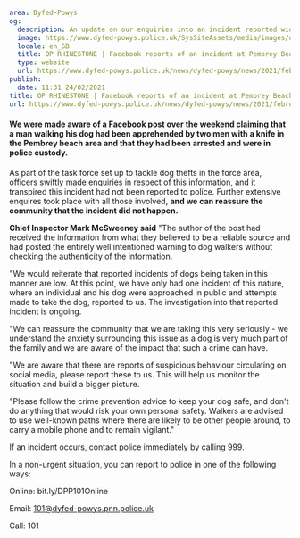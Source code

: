 ```yaml
area: Dyfed-Powys
og:
  description: An update on our enquiries into an incident reported widely on Facebook over the weekend, and our enquiries.
  image: https://www.dyfed-powys.police.uk/SysSiteAssets/media/images/dyfed-powys/news/stock-images-and-logos/op-rhinestone---pembrey.png?crop=(0,12,810,438)&amp;w=600&amp;h=300&amp;scale=both
  locale: en_GB
  title: OP RHINESTONE | Facebook reports of an incident at Pembrey Beach
  type: website
  url: https://www.dyfed-powys.police.uk/news/dyfed-powys/news/2021/february/op-rhinestone--facebook-reports-of-an-incident-at-pembrey-beach/
publish:
  date: 11:31 24/02/2021
title: OP RHINESTONE | Facebook reports of an incident at Pembrey Beach | Dyfed-Powys Police
url: https://www.dyfed-powys.police.uk/news/dyfed-powys/news/2021/february/op-rhinestone--facebook-reports-of-an-incident-at-pembrey-beach/
```

#### We were made aware of a Facebook post over the weekend claiming that a man walking his dog had been apprehended by two men with a knife in the Pembrey beach area and that they had been arrested and were in police custody.

As part of the task force set up to tackle dog thefts in the force area, officers swiftly made enquiries in respect of this information, and it transpired this incident had not been reported to police. Further extensive enquires took place with all those involved, **and we can reassure the community that the incident did not happen.**

**Chief Inspector Mark McSweeney said** "The author of the post had received the information from what they believed to be a reliable source and had posted the entirely well intentioned warning to dog walkers without checking the authenticity of the information.

"We would reiterate that reported incidents of dogs being taken in this manner are low. At this point, we have only had one incident of this nature, where an individual and his dog were approached in public and attempts made to take the dog, reported to us. The investigation into that reported incident is ongoing.

"We can reassure the community that we are taking this very seriously - we understand the anxiety surrounding this issue as a dog is very much part of the family and we are aware of the impact that such a crime can have.

"We are aware that there are reports of suspicious behaviour circulating on social media, please report these to us. This will help us monitor the situation and build a bigger picture.

"Please follow the crime prevention advice to keep your dog safe, and don't do anything that would risk your own personal safety. Walkers are advised to use well-known paths where there are likely to be other people around, to carry a mobile phone and to remain vigilant."

If an incident occurs, contact police immediately by calling 999.

In a non-urgent situation, you can report to police in one of the following ways:

Online: bit.ly/DPP101Online

Email: 101@dyfed-powys.pnn.police.uk

Call: 101
